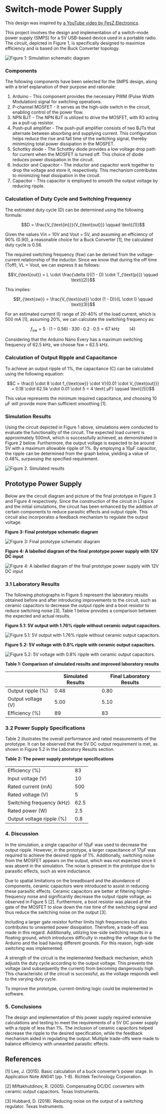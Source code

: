 # Switch-mode Power Supply


This design was inspired by [a YouTube video by FesZ Electronics](https://www.youtube.com/watch?v=2LlT0-S9KvI&t=17s). 

This project involves the design and implementation of a switch-mode power supply (SMPS) for a 5V USB-based device used in a portable radio. The circuit, depicted in Figure 1, is specifically designed to maximize efficiency and is based on the Buck Converter topology.

![Figure 1: Simulation schematic diagram](./media/simulation_schematic.png)

### Components

The following components have been selected for the SMPS design, along with a brief explanation of their purpose and rationale:

1. Arduino - This component provides the necessary PWM (Pulse Width Modulation) signal for switching operations.
2. P-channel MOSFET - It serves as the high-side switch in the circuit, enabling control of the power flow.
3. NPN BJT - The NPN BJT is utilized to drive the MOSFET, with R3 acting as a pull-up resistor.
4. Push-pull amplifier - The push-pull amplifier consists of two BJTs that alternate between absorbing and supplying current. This configuration helps reduce the rise and fall time of the switching signal, thereby minimizing total power dissipation in the MOSFET.
5. Schottky diode - The Schottky diode provides a low voltage drop path for current when the MOSFET is turned off. This choice of diode reduces power dissipation in the circuit.
6. Inductor and Capacitor - The inductor and capacitor work together to drop the voltage and store it, respectively. This mechanism contributes to minimizing heat dissipation in the circuit.
7. Capacitor - This capacitor is employed to smooth the output voltage by reducing ripple.

### Calculation of Duty Cycle and Switching Frequency

The estimated duty cycle (D) can be determined using the following formula:

$$D = \frac{V_{\text{in}}}{V_{\text{out}}} \qquad \text{(1)}$$

Given the values Vin = 10V and Vout = 5V, and assuming an efficiency of 90% (0.90), a reasonable choice for a Buck Converter [1], the calculated duty cycle is 0.56.

The required switching frequency (fsw) can be derived from the voltage-current relationship of the inductor. Since we know that during the off time (Toff), VL = Vout, we can express it as follows:

$$V_{\text{out}} = L \cdot \frac{\delta I}{(1 - D) \cdot T_{\text{p}}} \qquad \text{(2)}$$

This implies:

$$f_{\text{sw}} = \frac{V_{\text{out}} \cdot (1 - D)}{L \cdot I} \qquad \text{(3)}$$

For an estimated current (I) range of 20-40% of the load current, which is 500 mA [1], assuming 20%, we can calculate the switching frequency as:

$$f_{\text{sw}} = 5 \cdot (1 - 0.56) \cdot 330 \cdot 0.2 \cdot 0.5 = 67 \text{ kHz} \qquad \text{(4)}$$

Considering that the Arduino Nano Every has a maximum switching frequency of 62.5 kHz, we choose fsw = 62.5 kHz.

### Calculation of Output Ripple and Capacitance

To achieve an output ripple of 1%, the capacitance (C) can be calculated using the following equation:

$$C = \frac{I \cdot 8 \cdot f_{\text{sw}} \cdot V}{0.01 \cdot V_{\text{out}}} = 0.18 \cdot 62.5k \cdot 0.01 \cdot 5 = 4 \text{ μF} \qquad \text{(5)}$$

This value represents the minimum required capacitance, and choosing 10 μF will provide more than sufficient smoothing [1].


### Simulation Results

Using the circuit depicted in Figure 1 above, simulations were conducted to evaluate the functionality of the circuit. The expected load current is approximately 500mA, which is successfully achieved, as demonstrated in Figure 2 below. Furthermore, the output voltage is expected to be around 5V with a maximum allowable ripple of 1%. By employing a 10μF capacitor, the ripple can be determined from the graph below, yielding a value of 0.48%, surpassing the specified requirement.

![Figure 2. Simulated results](./media/sim_results.png)
## Prototype Power Supply

Below are the circuit diagram and picture of the final prototype in Figure 3 and Figure 4 respectively. Since the construction of the circuit in LTspice and the initial simulations, the circuit has been enhanced by the addition of certain components to reduce parasitic effects and output ripple. This circuit also incorporates a feedback mechanism to regulate the output voltage.

**Figure 3: Final prototype schematic diagram**

![Figure 3: Final prototype schematic diagram](./media/schematic.png)

**Figure 4: A labelled diagram of the final prototype power supply with 12V DC input**

![Figure 4: A labelled diagram of the final prototype power supply with 12V DC input](./media/prototype.png)

### 3.1 Laboratory Results

The following photographs in Figure 5 represent the laboratory results obtained before and after introducing improvements to the circuit, such as ceramic capacitors to decrease the output ripple and a boot resistor to reduce switching noise [3]. Table 1 below provides a comparison between the expected and actual results.

**Figure 5.1: 5V output with 1.76% ripple without ceramic output capacitors.**

![Figure 5.1: 5V output with 1.76% ripple without ceramic output capacitors.](media/no_cap.png)

**Figure 5.2: 5V voltage with 0.8% ripple with ceramic output capacitors.**

![Figure 5.2: 5V voltage with 0.8% ripple with ceramic output capacitors.](media/cap.png)

**Table 1: Comparison of simulated results and improved laboratory results**

|               | Simulated Results | Final Laboratory Results |
|---------------|------------------|--------------------------|
| Output ripple (%) | 0.48             | 0.80                     |
| Output voltage (V) | 5.00             | 5.10                     |
| Efficiency (%) | 89               | 83                       |

### 3.2 Power Supply Specifications

Table 2 illustrates the overall performance and rated measurements of the prototype. It can be observed that the 5V DC output requirement is met, as shown in Figure 5.2 in the Laboratory Results section.

**Table 2: The power supply prototype specifications**

|                    |                   |
|--------------------|-------------------|
| Efficiency (%)     | 83                |
| Input voltage (V)  | 10                |
| Rated current (mA) | 500               |
| Rated voltage (V)  | 5                 |
| Switching frequency (kHz) | 62.5       |
| Rated power (W)    | 2.5               |
| Output voltage ripple (%) | 0.8           |

### 4. Discussion

In the simulation, a single capacitor of 10μF was used to decrease the output ripple. However, in the prototype, a larger capacitance of 17μF was required to achieve the desired ripple of 1%. Additionally, switching noise from the MOSFET appears on the output, which was not expected since it was absent in the simulation. The noise is present in the prototype due to parasitic effects, such as wire inductance.

Due to spatial limitations on the breadboard and the abundance of components, ceramic capacitors were introduced to assist in reducing these parasitic effects. Ceramic capacitors are better at filtering higher-frequency noise and significantly decrease the output ripple voltage, as observed in Figure 5 [2]. Furthermore, a boot resistor was placed at the gate of the MOSFET to slow down the rise time of the switching signal and thus reduce the switching noise on the output [3].

Including a larger gate resistor further limits high frequencies but also contributes to unwanted power dissipation. Therefore, a trade-off was made in this regard. Additionally, utilizing low-side switching results in a floating ground, which introduces difficulty in reading the voltage due to the Arduino and the load having different grounds. For this reason, high-side switching was implemented.

A strength of the circuit is the implemented feedback mechanism, which adjusts the duty cycle according to the output voltage. This prevents the voltage (and subsequently the current) from becoming dangerously high. This characteristic of the circuit is successful, as the voltage responds well to the varying duty cycle.

To improve the prototype, current-limiting logic could be implemented in software.

### 5. Conclusions

The design and implementation of this power supply required extensive calculations and testing to meet the requirements of a 5V DC power supply with a ripple of less than 1%. The inclusion of ceramic capacitors helped decrease the ripple to the desired specification, while the feedback mechanism aided in regulating the output. Multiple trade-offs were made to balance efficiency with unwanted parasitic effects.

## References

[1] Lee, J. (2015). Basic calculation of a buck converter’s power stage. In Application Note AN041 (pp. 1-8). Richtek Technology Corporation.

[2] Miftakhutdinov, R. (2005). Compensating DC/DC converters with ceramic output capacitors. Texas Instruments.

[3] Hubbard, D. (2018). Reducing noise on the output of a switching regulator. Texas Instruments.
